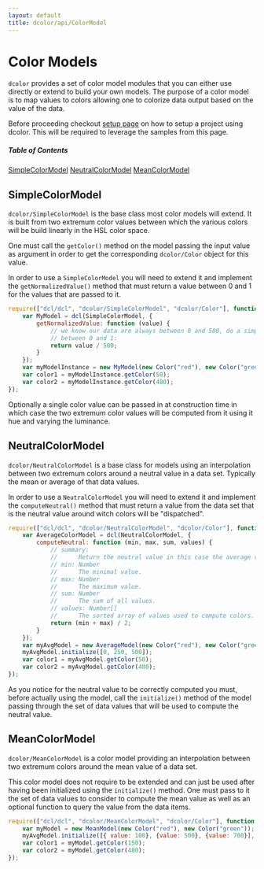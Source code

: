 ```yaml
---
layout: default
title: dcolor/api/ColorModel
---
```


# Color Models

`dcolor` provides a set of color model modules that you can either use directly or extend to build your own models. The
purpose of a color model is to map values to colors allowing one to colorize data output based on the value of the data.

Before proceeding checkout [setup page](setup.html) on how to setup a project using dcolor. This will be required to leverage the samples from this page.

##### Table of Contents
[SimpleColorModel](#simple)
[NeutralColorModel](#neutral)
[MeanColorModel](#mean)

<a name="simple"></a>
## SimpleColorModel

`dcolor/SimpleColorModel` is the base class most color models will extend. It is built from two extremum color values
between which the various colors will be build linearly in the HSL color space.

One must call the `getColor()` method on the model passing the input value as argument in order to get the corresponding
`dcolor/Color` object for this value.

In order to use a `SimpleColorModel` you will need to extend it and implement the `getNormalizedValue()` method that must
return a value between 0 and 1 for the values that are passed to it.

```js
require(["dcl/dcl", "dcolor/SimpleColorModel", "dcolor/Color"], function (dcl, SimpleColorModel, Color) {
	var MyModel = dcl(SimpleColorModel, {
		getNormalizedValue: function (value) {
		    // we know our data are always between 0 and 500, do a simple linear interpolation to normalize them
		    // between 0 and 1:
		    return value / 500;
        }
	});
	var myModelInstance = new MyModel(new Color("red"), new Color("green"));
	var color1 = myModelInstance.getColor(50);
	var color2 = myModelInstance.getColor(480);
});
```

Optionally a single color value can be passed in at construction time in which case the two extremum color values will be
computed from it using it hue and varying the luminance.

<a name="neutral"></a>
## NeutralColorModel

`dcolor/NeutralColorModel` is a base class for models using an interpolation between two extremum colors around a
neutral value in a data set. Typically the mean or average of that data values.

In order to use a `NeutralColorModel` you will need to extend it and implement the `computeNeutral()` method that must
return a value from the data set that is the neutral value around witch colors will be "dispatched".

```js
require(["dcl/dcl", "dcolor/NeutralColorModel", "dcolor/Color"], function (dcl, NeutralColorModel, Color) {
	var AverageColorModel = dcl(NeutralColorModel, {
		computeNeutral: function (min, max, sum, values) {
			// summary:
			//		Return the neutral value in this case the average value of the data values.
			// min: Number
			//		The minimal value.
			// max: Number
			//		The maximum value.
			// sum: Number
			//		The sum of all values.
			// values: Number[]
			//		The sorted array of values used to compute colors.
			return (min + max) / 2;
		}
	});
	var myAvgModel = new AverageModel(new Color("red"), new Color("green"));
	myAvgModel.initialize([0, 250, 500]);
	var color1 = myAvgModel.getColor(50);
	var color2 = myAvgModel.getColor(480);
});
```

As you notice for the neutral value to be correctly computed you must, before actually using the model, call the
`initialize()` method of the model passing through the set of data values that will be used to compute the neutral value.

<a name="mean"></a>
## MeanColorModel

`dcolor/MeanColorModel` is a color model providing an interpolation between two extremum colors around the mean value
of a data set.

This color model does not require to be extended and can just be used after having been initialized using the
`initialize()` method. One must pass to it the set of data values to consider to compute the mean value as well as
an optional function to query the value from the data items.

```js
require(["dcl/dcl", "dcolor/MeanColorModel", "dcolor/Color"], function (dcl, MeanColorModel, Color) {
	var myModel = new MeanModel(new Color("red"), new Color("green"));
	myAvgModel.initialize([{ value: 100}, {value: 500}, {value: 700}], function (item) { return item.value });
	var color1 = myModel.getColor(150);
	var color2 = myModel.getColor(480);
});
```

